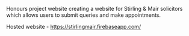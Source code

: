 Honours project website creating a website for Stirling & Mair solicitors which allows users to submit queries and make appointments.

Hosted website - https://stirlingmair.firebaseapp.com/
